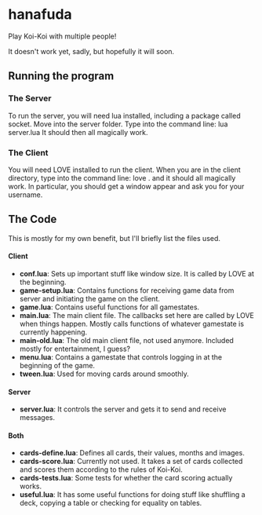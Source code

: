 # hanafuda
Play Koi-Koi with multiple people!

It doesn't work yet, sadly, but hopefully it will soon.

## Running the program

### The Server

To run the server, you will need lua installed, including a package called socket. Move into the server folder. Type into the command line: lua server.lua
It should then all magically work.

### The Client

You will need LOVE installed to run the client.
When you are in the client directory, type into the command line: love . and it should all magically work. In particular, you should get a window appear and ask you for your username.

## The Code

This is mostly for my own benefit, but I'll briefly list the files used.

#### Client
* **conf.lua**: Sets up important stuff like window size. It is called by LOVE at the beginning.
* **game-setup.lua**: Contains functions for receiving game data from server and initiating the game on the client.
* **game.lua**: Contains useful functions for all gamestates.
* **main.lua**: The main client file. The callbacks set here are called by LOVE when things happen. Mostly calls functions of whatever gamestate is currently happening.
* **main-old.lua**: The old main client file, not used anymore. Included mostly for entertainment, I guess?
* **menu.lua**: Contains a gamestate that controls logging in at the beginning of the game.
* **tween.lua**: Used for moving cards around smoothly.

#### Server
* **server.lua**: It controls the server and gets it to send and receive messages.

#### Both
* **cards-define.lua**: Defines all cards, their values, months and images.
* **cards-score.lua**: Currently not used. It takes a set of cards collected and scores them according to the rules of Koi-Koi.
* **cards-tests.lua**: Some tests for whether the card scoring actually works.
* **useful.lua**: It has some useful functions for doing stuff like shuffling a deck, copying a table or checking for equality on tables.
